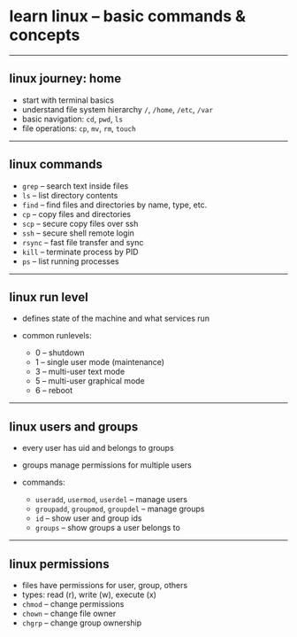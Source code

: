 # learn linux – basic commands & concepts

---

## linux journey: home

* start with terminal basics
* understand file system hierarchy `/`, `/home`, `/etc`, `/var`
* basic navigation: `cd`, `pwd`, `ls`
* file operations: `cp`, `mv`, `rm`, `touch`

---

## linux commands

* `grep` – search text inside files
* `ls` – list directory contents
* `find` – find files and directories by name, type, etc.
* `cp` – copy files and directories
* `scp` – secure copy files over ssh
* `ssh` – secure shell remote login
* `rsync` – fast file transfer and sync
* `kill` – terminate process by PID
* `ps` – list running processes

---

## linux run level

* defines state of the machine and what services run
* common runlevels:

  * 0 – shutdown
  * 1 – single user mode (maintenance)
  * 3 – multi-user text mode
  * 5 – multi-user graphical mode
  * 6 – reboot

---

## linux users and groups

* every user has uid and belongs to groups
* groups manage permissions for multiple users
* commands:

  * `useradd`, `usermod`, `userdel` – manage users
  * `groupadd`, `groupmod`, `groupdel` – manage groups
  * `id` – show user and group ids
  * `groups` – show groups a user belongs to

---

## linux permissions

* files have permissions for user, group, others
* types: read (r), write (w), execute (x)
* `chmod` – change permissions
* `chown` – change file owner
* `chgrp` – change group ownership

